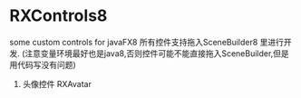 # RXControls8
some custom controls for javaFX8
所有控件支持拖入SceneBuilder8 里进行开发. (注意变量环境最好也是java8,否则控件可能不能直接拖入SceneBuilder,但是用代码写没有问题)
1. 头像控件 RXAvatar
